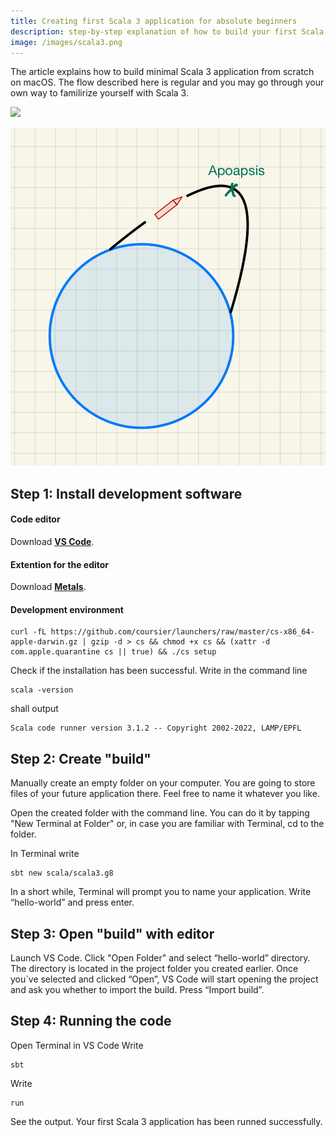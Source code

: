 ```yaml
---
title: Creating first Scala 3 application for absolute beginners
description: step-by-step explanation of how to build your first Scala 3 application from scratch on macOS.
image: /images/scala3.png
---
```



The article explains how to build minimal Scala 3 application from scratch on macOS. 
The flow described here is regular and you may go through your own way to familirize yourself with Scala 3.

<a href="/post_assets/2022-02-19-launching-rockets/7318FA49-2DD7-4C51-BAA2-B195B2DF1862.jpeg" target="_blank"><img src="/post_assets/2022-02-19-launching-rockets/7318FA49-2DD7-4C51-BAA2-B195B2DF1862.jpeg" width="50%"/></a>

![Tux, the macOS mascot](/static/post_assets/2022-02-19-launching-rockets/3C9D58A6-43C8-4E36-855B-CD4574E4C183.jpeg)

## Step 1: Install development software 

#### Code editor
Download **[VS Code](https://code.visualstudio.com)**.


#### Extention for the  editor 
Download **[Metals](https://marketplace.visualstudio.com/items?itemName=scalameta.metals)**.

#### Development environment


```
curl -fL https://github.com/coursier/launchers/raw/master/cs-x86_64-apple-darwin.gz | gzip -d > cs && chmod +x cs && (xattr -d com.apple.quarantine cs || true) && ./cs setup
```
Check if the installation has been successful. Write in the command line
```
scala -version
```
shall output
```
Scala code runner version 3.1.2 -- Copyright 2002-2022, LAMP/EPFL
```
#### 

## Step 2: Create "build"

Manually create an empty folder on your computer. You are going to store files of your future application there. Feel free to name it whatever you like.

Open the created folder with the command line. You can do it by tapping "New Terminal at Folder" or, in case you are familiar with Terminal, cd to the folder.

In Terminal write 
```
sbt new scala/scala3.g8
```

In a short while, Terminal will prompt you to name your application. Write “hello-world” and press enter. 


## Step 3: Open "build" with editor

Launch VS Code. Click "Open Folder" and select “hello-world” directory. The directory is located in the project folder you created earlier. Once you`ve selected and clicked “Open”, VS Code will start opening the project and ask you whether to import the build. Press “Import build”.



## Step 4: Running the code

Open Terminal in VS Code
Write 
```
sbt
```
Write 
```
run
```
See the output. Your first Scala 3 application has been runned successfully.